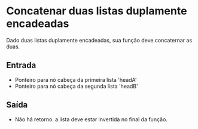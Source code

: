 # Concatenar duas listas duplamente encadeadas

Dado duas listas duplamente encadeadas, sua função deve concaternar as duas.

## Entrada

- Ponteiro para nó cabeça da primeira lista 'headA'
- Ponteiro para nó cabeça da segunda lista 'headB'

## Saída

- Não há retorno. a lista deve estar invertida no final da função.
